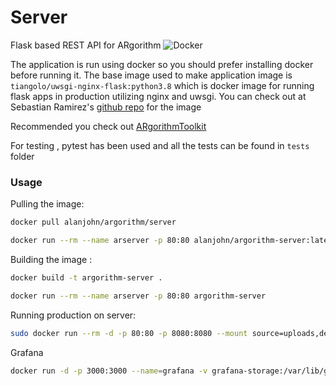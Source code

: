 # Server
Flask based REST API for ARgorithm
![Docker](https://github.com/ARgorithm/Server/workflows/Docker/badge.svg)

The application is run using docker so you should prefer installing docker before running it. The base image used to make application image is `tiangolo/uwsgi-nginx-flask:python3.8` which is docker image for running flask apps in production utilizing nginx and uwsgi. You can check out at Sebastian Ramirez's [github repo](https://github.com/tiangolo/uwsgi-nginx-flask-docker) for the image 

Recommended you check out [ARgorithmToolkit](https://github.com/ARgorithm/Toolkit)

For testing , pytest has been used and all the tests can be found in `tests` folder

### Usage

Pulling the image:

```bash
docker pull alanjohn/argorithm/server
```
```bash
docker run --rm --name arserver -p 80:80 alanjohn/argorithm-server:latest
```

Building the image :

```bash
docker build -t argorithm-server .
```
```bash
docker run --rm --name arserver -p 80:80 argorithm-server
```

Running production on server:

```bash
sudo docker run --rm -d -p 80:80 -p 8080:8080 --mount source=uploads,destination=/app/app/uploads --name arserver alanjohn/argorithm-server:latest
```

Grafana
```bash
docker run -d -p 3000:3000 --name=grafana -v grafana-storage:/var/lib/grafana grafana/grafana
```

